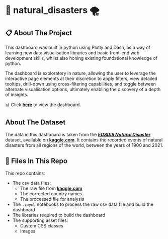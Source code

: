 # 🌋 natural_disasters 🌪

## 📋 About The Project

This dashboard was built in python using Plotly and Dash, as a way of learning new data visualisation libraries and basic front-end web development skills, whilst also honing existing foundational knowledge of python.

The dashboard is exploratory in nature, allowing the user to leverage the interactive page elements at their discretion to apply filters, view detailed tooltips, drill-down using cross-filtering capabilities, and toggle between alternate visualisation options, ultimately enabling the discovery of a depth of insights.

📊 Click **[here](https://tmitaros.pythonanywhere.com/)** to view the dashboard.

## About The Dataset

The data in this dashboard is taken from the **_[EOSDIS Natural Disaster](https://www.kaggle.com/datasets/brsdincer/all-natural-disasters-19002021-eosdis/data)_** dataset, available on **[kaggle.com](https://www.kaggle.com)**. It contains the recorded events of natural disasters from all regions of the world, between the years of 1900 and 2021.

## 📂 Files In This Repo

This repo contains:
- The csv data files:
    - The raw file from **[kaggle.com](https://www.kaggle.com)**
    - The corrected country names
    - The processed file for analysis
- The `.ipynb` notebooks to process the raw csv data file and build the dashboard
- The libraries required to build the dashboard
- The supporting asset files:
    - Custom CSS classes
    - Images